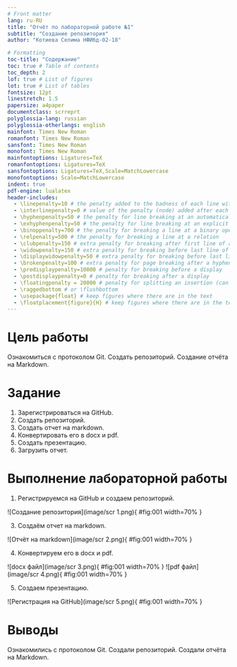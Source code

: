 ```yaml
---
# Front matter
lang: ru-RU
title: "Отчёт по лабораторной работе №1"
subtitle: "Создание репозитория"
author: "Котиева Селима НФИбд-02-18"

# Formatting
toc-title: "Содержание"
toc: true # Table of contents
toc_depth: 2
lof: true # List of figures
lot: true # List of tables
fontsize: 12pt
linestretch: 1.5
papersize: a4paper
documentclass: scrreprt
polyglossia-lang: russian
polyglossia-otherlangs: english
mainfont: Times New Roman
romanfont: Times New Roman
sansfont: Times New Roman
monofont: Times New Roman
mainfontoptions: Ligatures=TeX
romanfontoptions: Ligatures=TeX
sansfontoptions: Ligatures=TeX,Scale=MatchLowercase
monofontoptions: Scale=MatchLowercase
indent: true
pdf-engine: lualatex
header-includes:
  - \linepenalty=10 # the penalty added to the badness of each line within a paragraph (no associated penalty node) Increasing the value makes tex try to have fewer lines in the paragraph.
  - \interlinepenalty=0 # value of the penalty (node) added after each line of a paragraph.
  - \hyphenpenalty=50 # the penalty for line breaking at an automatically inserted hyphen
  - \exhyphenpenalty=50 # the penalty for line breaking at an explicit hyphen
  - \binoppenalty=700 # the penalty for breaking a line at a binary operator
  - \relpenalty=500 # the penalty for breaking a line at a relation
  - \clubpenalty=150 # extra penalty for breaking after first line of a paragraph
  - \widowpenalty=150 # extra penalty for breaking before last line of a paragraph
  - \displaywidowpenalty=50 # extra penalty for breaking before last line before a display math
  - \brokenpenalty=100 # extra penalty for page breaking after a hyphenated line
  - \predisplaypenalty=10000 # penalty for breaking before a display
  - \postdisplaypenalty=0 # penalty for breaking after a display
  - \floatingpenalty = 20000 # penalty for splitting an insertion (can only be split footnote in standard LaTeX)
  - \raggedbottom # or \flushbottom
  - \usepackage{float} # keep figures where there are in the text
  - \floatplacement{figure}{H} # keep figures where there are in the text
---
```


# Цель работы
Ознакомиться с протоколом Git. Создать репозиторий. Создание отчёта на Markdown.

# Задание
1. Зарегистрироваться на GitHub.
2. Создать репозиторий.
3. Создать отчет на markdown.
4. Конвертировать его в docx и pdf.
5. Создать презентацию.
6. Загрузить отчет.


# Выполнение лабораторной работы
1. Регистрируемся на GitHub и создаем репозиторий.

![Создание репозитория](image/scr 1.png){ #fig:001 width=70% }


3. Создаём отчет на markdown.

![Отчёт на markdown](image/scr 2.png){ #fig:001 width=70% }


4. Конвертируем его в docx и pdf.

![docx файл](image/scr 3.png){ #fig:001 width=70% }
![pdf файл](image/scr 4.png){ #fig:001 width=70% }


5. Создаем презентацию.

![Регистрация на GitHub](image/scr 5.png){ #fig:001 width=70% }


# Выводы
Ознакомились с протоколом Git. Создали репозиторий. Создали отчёта на Markdown.